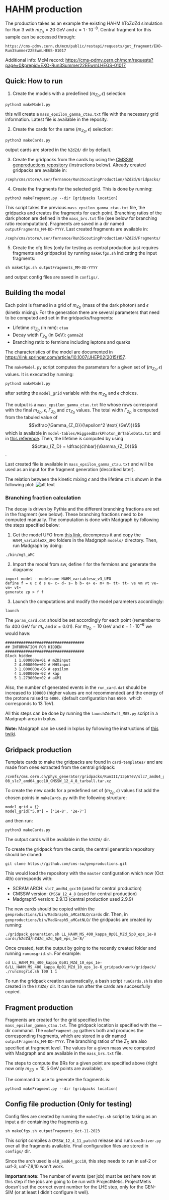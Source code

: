 # HAHM production

The production takes as an example the existing HAHM hToZdZd simulation for Run 3 with $m_{Z_D} = 20$ GeV and $\epsilon = 1\cdot 10^{-8}$. Central fragment for this sample can be accessed through:

```
https://cms-pdmv.cern.ch/mcm/public/restapi/requests/get_fragment/EXO-Run3Summer22EEwmLHEGS-01017
```

Additional info:
McM record: https://cms-pdmv.cern.ch/mcm/requests?page=0&prepid=EXO-Run3Summer22EEwmLHEGS-01017

## Quick: How to run

1. Create the models with a predefined $(m_{Z_D}, \epsilon)$ selection:
```
python3 makeModel.py
```
this will create a `mass_epsilon_gamma_ctau.txt` file with the necessary grid information. Latest file is available in the reposity.

2. Create the cards for the same $(m_{Z_D}, \epsilon)$ selection:
```
python3 makeCards.py
```
output cards are stored in the `hZdZd/` dir by default.

3. Create the gridpacks from the cards by using the [CMSSW genproductions repository](https://github.com/cms-sw/genproductions.git) (instructions below). Already created gridpacks are available in:
```
/ceph/cms/store/user/fernance/Run3ScoutingProduction/hZdZd/Gridpacks/
```

4. Create the fragments for the selected grid. This is done by running:
```
python3 makeFragment.py --dir [gridpacks location]
```
This script takes the previous `mass_epsilon_gamma_ctau.txt` file, the gridpacks and creates the fragments for each point. Branching ratios of the dark photon are defined in the `mass_brs.txt` file (see below for branching ratio recomputation). Fragments are saved in a dir named `outputFragments_MM-DD-YYYY`. Last created fragments are available in:
```
/ceph/cms/store/user/fernance/Run3ScoutingProduction/hZdZd/Fragments/
```

5. Create the cfg files (only for testing as central production just requires fragments and gridpacks) by running `makeCfgs.sh` indicating the input fragments:
```
sh makeCfgs.sh outputFragments_MM-DD-YYYY
```
and output config files are saved in `configs/`.

## Building the model

Each point is framed in a grid of $m_{Z_D}$ (mass of the dark photon) and $\epsilon$ (kinetix mixing). For the generation there are several parameters that need to be computed and set in the gridpacks/fragments:
- Lifetime $c\tau_{Z_D}$ (in mm): `ctau`
- Decay width $\Gamma_{Z_D}$ (in GeV): `gammaZd`
- Branching ratio to fermions including leptons and quarks

The characteristics of the model are documented in https://link.springer.com/article/10.1007/JHEP02(2015)157.

The `makeModel.py` script computes the parameters for a given set of $(m_{Z_D}, \epsilon)$ values. It is executed by running:
```
python3 makeModel.py
```
after setting the `model_grid` variable with the $m_{Z_D}$ and $\epsilon$ choices.

The output is a `mass_epsilon_gamma_ctau.txt` file whose rows correspond with the final $m_{Z_D}$, $\epsilon$, $\Gamma_{Z_D}$ and $c\tau_{Z_D}$ values. The total width $\Gamma_{Z_D}$ is computed from the tabuled value of
$$\dfrac{\Gamma_{Z_D}}{\epsilon^2 \text{ (GeV)}}$$
which is available in `model-tables/HiggsedDarkPhoton_BrTableData.txt` and in [this reference](http://exotichiggs.physics.sunysb.edu/web/wopr/wp-content/uploads/2014/12/HiggsedDarkPhoton_BrTableData.txt). Then, the lifetime is computed by using
$$c\tau_{Z_D} = \dfrac{c\hbar}{\Gamma_{Z_D}}$$.

Last created file is available in `mass_epsilon_gamma_ctau.txt` and will be used as an input for the fragment generation (described later).

The relation between the kinetic mixing $\epsilon$ and the lifetime $c\tau$ is shown in the following plot:
![alt text](https://github.com/cmstas/run3_scouting/blob/hZdZdprod/production/hZdZd-production/plots/hZdZd_eps_vs_ctau.png)

### Branching fraction calculation

The decay is driven by Pythia and the different branching fractions are set in the fragment (see below). These branching fractions need to be computed manually. The computation is done with Madgraph by following the steps specified below:

1) Get the model UFO from [this link](https://cms-project-generators.web.cern.ch/cms-project-generators/HAHM_MG5model_v3.tar.gz), decompress it and copy the `HAHM_variableXX_UFO` folders in the Madgraph `models/` directory. Then, run Madgraph by doing:
```
./bin/mg5_aMC
```

2) Import the model from sw, define `f` for the fermions and generate the diagrams:
```
import model --modelname HAHM_variablesw_v3_UFO
define f = u c d s u~ c~ d~ s~ b b~ e+ e- m+ m- tt+ tt- ve vm vt ve~ vm~ vt~
generate zp > f f
```

3) Launch the computations and modify the model parameters accordingly:
```
launch
```
The `param_card.dat` should be set accordingly for each point (remember to fix 400 GeV for $m_{s}$ and $k = 0.01$). For $m_{Z_D} = 10$ GeV and $\epsilon = 1\cdot 10^{-6}$ we would have:
```
###################################
## INFORMATION FOR HIDDEN
###################################
Block hidden
    1 1.000000e+01 # mZDinput
    2 4.000000e+02 # MHSinput
    3 1.000000e-06 # epsilon
    4 1.000000e-02 # kap
    5 1.279000e+02 # aXM1
```
Also, the number of generated events in the `run_card.dat` should be increased to `100000` (higher values are not recommended) and the energy of the protons raised to `6800.` (default configuration has `6500.` which corresponds to 13 TeV).


All this steps can be done by running the `launchZddToff_MG5.py` script in a Madgraph area in lxplus.

**Note:** Madgraph can be used in lxplus by following the instructions of [this twiki](https://twiki.cern.ch/twiki/bin/view/Main/MadgraphOnLxPlus).

## Gridpack production

Template cards to make the gridpacks are found in ```card-templates/``` and are made from ones extracted from the central gridpack:
```
/cvmfs/cms.cern.ch/phys_generator/gridpacks/RunIII/13p6TeV/slc7_amd64_gcc10/madgraph/LL_HAHM_MS_400/LL_HAHM_MS_400_kappa_0p01_MZd_20_eps_1e-08_slc7_amd64_gcc10_CMSSW_12_4_8_tarball.tar.xz
```

To create the new cards for a predefined set of $(m_{Z_D}, \epsilon)$ values fist add the chosen points in ```makeCards.py``` with the following structure:
```
model_grid = {}
model_grid["5.0"] = ['1e-8', '2e-7']
```
and then run:
```
python3 makeCards.py
``` 
The output cards will be available in the ```hZdZd/``` dir.

To create the gridpack from the cards, the central generation repository should be cloned:
```
git clone https://github.com/cms-sw/genproductions.git
```
This would load the repository with the `master` configuration which now (Oct 4th) corresponds with:
- SCRAM ARCH: `slc7_amd64_gcc10` (used for central production)
- CMSSW version: `CMSSW_12_4_8` (used for central production)
- Madgraph5 version: 2.9.13 (central production used 2.9.9)

The new cards should be copied within the ```genproductions/bin/MadGraph5_aMCatNLO/cards``` dir. Then, in ```genproductions/bin/MadGraph5_aMCatNLO/``` the gridpacks are created by running:
```
./gridpack_generation.sh LL_HAHM_MS_400_kappa_0p01_MZd_5p0_eps_1e-8 cards/hZdZd/hZdZd_mZd_5p0_eps_1e-8/
```

Once created, test the output by going to the recently created folder and running ```runcmsgrid.sh```. For example:
```
cd LL_HAHM_MS_400_kappa_0p01_MZd_10_eps_1e-6/LL_HAHM_MS_400_kappa_0p01_MZd_10_eps_1e-6_gridpack/work/gridpack/
./runcmsgrid.sh 100 1 1
```

To run the gridpack creation automatically, a bash script `runCards.sh` is also created in the `hZdZd/` dir. It can be run after the cards are successfully copied.

## Fragment production

Fragments are created for the grid specified in the `mass_epsilon_gamma_ctau.txt`. The gridpack location is specified with the --dir command. The `makeFragment.py` gathers both and produces the corresponding fragments, which are stored in a dir named `outputFragments_MM-DD-YYYY`. The branching ratios of the $Z_{D}$ are also specified at fragment level. The values for a given mass were computed with Madgraph and are available in the `mass_brs.txt` file.

The steps to compute the BRs for a given point are specified above (right now only $m_{ZD} = 10, 5$ GeV points are available). 

The command to use to generate the fragments is:
```
python3 makeFragment.py --dir [gridpacks location]
```

## Config file production (Only for testing)

Config files are created by running the `makeCfgs.sh` script by taking as an input a dir containing the fragments e.g.
```
sh makeCfgs.sh outputFragments_Oct-11-2023
```
This script compiles a `CMSSW_12_4_11_patch3` release and runs `cmsDriver.py` over all the fragments available. Final configuration files are stored in `configs/` dir.

Since the arch used is `el8_amd64_gcc10`, this step needs to run in uaf-2 or uaf-3, uaf-7,8,10 won't work.

**Important note:** The number of events (per job) must be set here now at this step if the jobs are going to be run with ProjectMetis. ProjectMetis doesn't set the correct event number for the LHE step, only for the GEN-SIM (or at least I didn't configure it well). 
